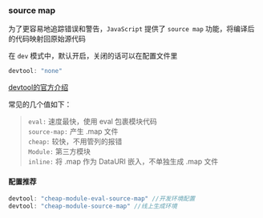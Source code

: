 ### source map

为了更容易地追踪错误和警告，```JavaScript``` 提供了 ```source map``` 功能，将编译后的代码映射回原始源代码

在 ```dev``` 模式中，默认开启，关闭的话可以在配置⽂件⾥

```js
devtool: "none"
```

[devtool的官方介绍](https://webpack.js.org/configuration/devtool#devtool)

常见的几个值如下：

> ```eval:``` 速度最快，使用 eval 包裹模块代码  
```source-map:``` 产生 .map 文件  
```cheap:``` 较快，不⽤管列的报错  
```Module:``` 第三⽅模块  
```inline:``` 将 .map 作为 DataURI 嵌入，不单独生成 .map 文件  

#### 配置推荐

```js
devtool: "cheap-module-eval-source-map" //开发环境配置
devtool: "cheap-module-source-map" //线上生成环境
```
